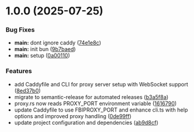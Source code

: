 # 1.0.0 (2025-07-25)


### Bug Fixes

* **main:** dont ignore caddy ([74e1e8c](https://github.com/snomiao/fbi-proxy/commit/74e1e8c070e08ae31bac498f583f1807b8a20920))
* **main:** init bun ([9b7baed](https://github.com/snomiao/fbi-proxy/commit/9b7baedf1f80a55cc818f97099cc5c854fda0d9e))
* **main:** setup ([0a00110](https://github.com/snomiao/fbi-proxy/commit/0a00110e6ace713265b4dbf3980515e77663e8a0))


### Features

* add Caddyfile and CLI for proxy server setup with WebSocket support ([8ed37b0](https://github.com/snomiao/fbi-proxy/commit/8ed37b0652a33beae86b2b6c3881534c1bb9b1bc))
* migrate to semantic-release for automated releases ([b3a5f8a](https://github.com/snomiao/fbi-proxy/commit/b3a5f8a1e2cfc92d7e93a941d15acb43ce896d3f))
* proxy.rs now reads PROXY_PORT environment variable ([1616790](https://github.com/snomiao/fbi-proxy/commit/1616790c855d49f4f5c78b31022dca6caa6148f3))
* update Caddyfile to use FBIPROXY_PORT and enhance cli.ts with help options and improved proxy handling ([0de99ff](https://github.com/snomiao/fbi-proxy/commit/0de99ff4e1c0cd15be579ac98f4b19479c320210))
* update project configuration and dependencies ([ab9d8cf](https://github.com/snomiao/fbi-proxy/commit/ab9d8cfe7cfb200c57df915e7ab4ede3a7b0a703))
